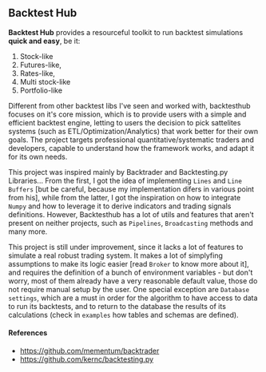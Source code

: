 ## Backtest Hub

__Backtest Hub__ provides a resourceful toolkit to run backtest simulations __quick and easy__, be it:

1) Stock-like 
2) Futures-like, 
3) Rates-like,
4) Multi stock-like
5) Portfolio-like 

Different from other backtest libs I've seen and worked with, backtesthub focuses on it's core mission, which is to provide users with a simple and efficient backtest engine, letting to users the decision to pick sattelites systems (such as ETL/Optimization/Analytics) that work better for their own goals. The project targets professional quantitative/systematic traders and developers, capable to understand how the framework works, and adapt it for its own needs.

This project was inspired mainly by Backtrader and Backtesting.py Libraries... From the first, I got the idea of implementing `Lines` and `Line Buffers` [but be careful, because my implementation difers in various point from his], while from the latter, I got the inspiration on how to integrate `Numpy` and how to leverage it to derive indicators and trading signals definitions. However, Backtesthub has a lot of utils and features that aren't present on neither projects, such as `Pipelines`, `Broadcasting` methods and many more.

This project is still under improvement, since it lacks a lot of features to simulate a real robust trading system. It makes a lot of simplyfing assumptions to make its logic easier [read `Broker` to know more about it], and requires the definition of a bunch of environment variables - but don't worry, most of them already have a very reasonable default value, those do not require manual setup by the user. One special exception are `Database settings`, which are a must in order for the algorithm to have access to data to run its backtests, and to return to the database the results of its calculations (check in `examples` how tables and schemas are defined). 

#### References 

* https://github.com/mementum/backtrader
* https://github.com/kernc/backtesting.py
